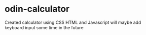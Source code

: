 # odin-calculator

Created calculator using CSS HTML and Javascript
will maybe add keyboard input some time in the future